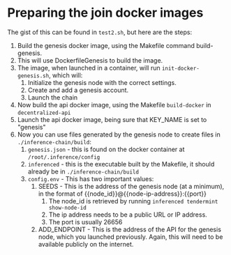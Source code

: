 
# Preparing the join docker images
The gist of this can be found in `test2.sh`, but here are the steps:

1. Build the genesis docker image, using the Makefile command build-genesis.
1. This will use DockerfileGenesis to build the image.
1. The image, when launched in a container, will run `init-docker-genesis.sh`, which will:
    1. Initialize the genesis node with the correct settings.
    1. Create and add a genesis account.
    1. Launch the chain
1. Now build the api docker image, using the Makefile `build-docker` in `decentralized-api`
1. Launch the api docker image, being sure that KEY_NAME is set to "genesis"
1. Now you can use files generated by the genesis node to create files in `./inference-chain/build`:
    1. `genesis.json` - this is found on the docker container at `/root/.inference/config`
    1. `inferenced` - this is the executable built by the Makefile, it should already be in `./inference-chain/build`
    1. `config.env` - This has two important values:
        1. SEEDS - This is the address of the genesis node (at a minimum), in the format of {{node_id}}@{{node-ip-address}}:{{port}}
            1. The node_id is retrieved by running `inferenced tendermint show-node-id`
            1. The ip address needs to be a public URL or IP address.
            1. The port is usually 26656
        1. ADD_ENDPOINT - This is the address of the API for the genesis node, which you launched previously. Again, this will need to be available publicly on the internet.

